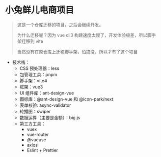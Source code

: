 # 小兔鲜儿电商项目

> 这是一个仓库迁移的项目，之后会继续开发。
>
> 为什么迁移呢？因为 vue cli3 构建速度太慢了，开发体验极差，所以脚手架迁移到 vite
>
> 当然没有在原仓库上迁移脚手架，怕搞没，所以才有了这个项目

- 技术栈：
  - CSS 预处理器：less
  - 包管理工具：pnpm
  - 脚手架：vite4
  - 框架：vue3
  - UI 组件库：ant-design-vue
  - 图标库：@ant-design-vue 和 @icon-park/next
  - 表单校验: async-validator
  - 轮播图：swiper
  - 数据运算（主要是金额）：big.js
  - 第三方工具：
    - vuex
    - vue-router
    - @vueuse
    - axios
    - Eslint + Prettier
